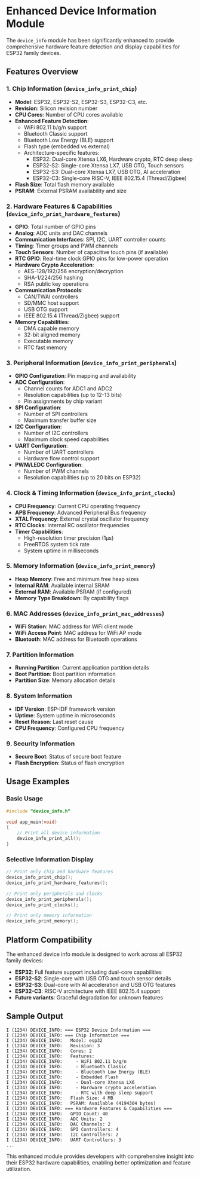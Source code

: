 # Enhanced Device Information Module

The `device_info` module has been significantly enhanced to provide comprehensive hardware feature detection and display capabilities for ESP32 family devices.

## Features Overview

### 1. **Chip Information (`device_info_print_chip`)**
- **Model**: ESP32, ESP32-S2, ESP32-S3, ESP32-C3, etc.
- **Revision**: Silicon revision number
- **CPU Cores**: Number of CPU cores available
- **Enhanced Feature Detection**:
  - WiFi 802.11 b/g/n support
  - Bluetooth Classic support
  - Bluetooth Low Energy (BLE) support
  - Flash type (embedded vs external)
  - Architecture-specific features:
    - ESP32: Dual-core Xtensa LX6, Hardware crypto, RTC deep sleep
    - ESP32-S2: Single-core Xtensa LX7, USB OTG, Touch sensors
    - ESP32-S3: Dual-core Xtensa LX7, USB OTG, AI acceleration
    - ESP32-C3: Single-core RISC-V, IEEE 802.15.4 (Thread/Zigbee)
- **Flash Size**: Total flash memory available
- **PSRAM**: External PSRAM availability and size

### 2. **Hardware Features & Capabilities (`device_info_print_hardware_features`)**
- **GPIO**: Total number of GPIO pins
- **Analog**: ADC units and DAC channels
- **Communication Interfaces**: SPI, I2C, UART controller counts
- **Timing**: Timer groups and PWM channels
- **Touch Sensors**: Number of capacitive touch pins (if available)
- **RTC GPIO**: Real-time clock GPIO pins for low-power operation
- **Hardware Crypto Acceleration**:
  - AES-128/192/256 encryption/decryption
  - SHA-1/224/256 hashing
  - RSA public key operations
- **Communication Protocols**:
  - CAN/TWAI controllers
  - SD/MMC host support
  - USB OTG support
  - IEEE 802.15.4 (Thread/Zigbee) support
- **Memory Capabilities**:
  - DMA capable memory
  - 32-bit aligned memory
  - Executable memory
  - RTC fast memory

### 3. **Peripheral Information (`device_info_print_peripherals`)**
- **GPIO Configuration**: Pin mapping and availability
- **ADC Configuration**:
  - Channel counts for ADC1 and ADC2
  - Resolution capabilities (up to 12-13 bits)
  - Pin assignments by chip variant
- **SPI Configuration**:
  - Number of SPI controllers
  - Maximum transfer buffer size
- **I2C Configuration**:
  - Number of I2C controllers
  - Maximum clock speed capabilities
- **UART Configuration**:
  - Number of UART controllers
  - Hardware flow control support
- **PWM/LEDC Configuration**:
  - Number of PWM channels
  - Resolution capabilities (up to 20 bits on ESP32)

### 4. **Clock & Timing Information (`device_info_print_clocks`)**
- **CPU Frequency**: Current CPU operating frequency
- **APB Frequency**: Advanced Peripheral Bus frequency
- **XTAL Frequency**: External crystal oscillator frequency
- **RTC Clocks**: Internal RC oscillator frequencies
- **Timer Capabilities**:
  - High-resolution timer precision (1μs)
  - FreeRTOS system tick rate
  - System uptime in milliseconds

### 5. **Memory Information (`device_info_print_memory`)**
- **Heap Memory**: Free and minimum free heap sizes
- **Internal RAM**: Available internal SRAM
- **External RAM**: Available PSRAM (if configured)
- **Memory Type Breakdown**: By capability flags

### 6. **MAC Addresses (`device_info_print_mac_addresses`)**
- **WiFi Station**: MAC address for WiFi client mode
- **WiFi Access Point**: MAC address for WiFi AP mode
- **Bluetooth**: MAC address for Bluetooth operations

### 7. **Partition Information**
- **Running Partition**: Current application partition details
- **Boot Partition**: Boot partition information
- **Partition Size**: Memory allocation details

### 8. **System Information**
- **IDF Version**: ESP-IDF framework version
- **Uptime**: System uptime in microseconds
- **Reset Reason**: Last reset cause
- **CPU Frequency**: Configured CPU frequency

### 9. **Security Information**
- **Secure Boot**: Status of secure boot feature
- **Flash Encryption**: Status of flash encryption

## Usage Examples

### Basic Usage
```c
#include "device_info.h"

void app_main(void)
{
    // Print all device information
    device_info_print_all();
}
```

### Selective Information Display
```c
// Print only chip and hardware features
device_info_print_chip();
device_info_print_hardware_features();

// Print only peripherals and clocks
device_info_print_peripherals();
device_info_print_clocks();

// Print only memory information
device_info_print_memory();
```

## Platform Compatibility

The enhanced device info module is designed to work across all ESP32 family devices:

- **ESP32**: Full feature support including dual-core capabilities
- **ESP32-S2**: Single-core with USB OTG and touch sensor details
- **ESP32-S3**: Dual-core with AI acceleration and USB OTG features
- **ESP32-C3**: RISC-V architecture with IEEE 802.15.4 support
- **Future variants**: Graceful degradation for unknown features

## Sample Output

```
I (1234) DEVICE_INFO: === ESP32 Device Information ===
I (1234) DEVICE_INFO: === Chip Information ===
I (1234) DEVICE_INFO:   Model: esp32
I (1234) DEVICE_INFO:   Revision: 3
I (1234) DEVICE_INFO:   Cores: 2
I (1234) DEVICE_INFO:   Features:
I (1234) DEVICE_INFO:     - WiFi 802.11 b/g/n
I (1234) DEVICE_INFO:     - Bluetooth Classic
I (1234) DEVICE_INFO:     - Bluetooth Low Energy (BLE)
I (1234) DEVICE_INFO:     - Embedded Flash
I (1234) DEVICE_INFO:     - Dual-core Xtensa LX6
I (1234) DEVICE_INFO:     - Hardware crypto acceleration
I (1234) DEVICE_INFO:     - RTC with deep sleep support
I (1234) DEVICE_INFO:   Flash Size: 4 MB
I (1234) DEVICE_INFO:   PSRAM: Available (4194304 bytes)
I (1234) DEVICE_INFO: === Hardware Features & Capabilities ===
I (1234) DEVICE_INFO:   GPIO Count: 40
I (1234) DEVICE_INFO:   ADC Units: 2
I (1234) DEVICE_INFO:   DAC Channels: 2
I (1234) DEVICE_INFO:   SPI Controllers: 4
I (1234) DEVICE_INFO:   I2C Controllers: 2
I (1234) DEVICE_INFO:   UART Controllers: 3
...
```

This enhanced module provides developers with comprehensive insight into their ESP32 hardware capabilities, enabling better optimization and feature utilization.
